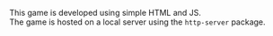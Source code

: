 This game is developed using simple HTML and JS.<br>
The game is hosted on a local server using the `http-server` package.
